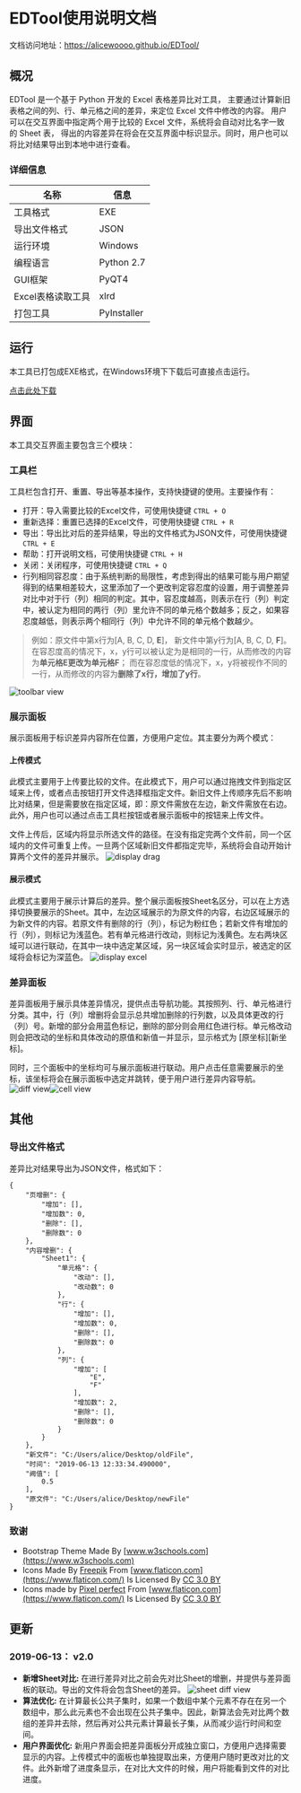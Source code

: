 # EDTool使用说明文档
文档访问地址：https://alicewoooo.github.io/EDTool/


## 概况
EDTool 是一个基于 Python 开发的 Excel 表格差异比对工具， 主要通过计算新旧表格之间的列、行、单元格之间的差异，来定位 Excel 文件中修改的内容。 用户可以在交互界面中指定两个用于比较的 Excel 文件，系统将会自动对比名字一致的 Sheet 表， 得出的内容差异在将会在交互界面中标识显示。同时，用户也可以将比对结果导出到本地中进行查看。

### 详细信息
| 名称 | 信息 |
| --- | --- |
| 工具格式 | EXE |
| 导出文件格式 | JSON |
| 运行环境 | Windows |
| 编程语言 | Python 2.7 |
| GUI框架 | PyQT4 |
| Excel表格读取工具 | xlrd |
| 打包工具 | PyInstaller |


## 运行
本工具已打包成EXE格式，在Windows环境下下载后可直接点击运行。

[点击此处下载](https://github.com/AliceWoooo/EDTool/releases/download/v2.0/EDTool.exe)


## 界面
本工具交互界面主要包含三个模块：

### 工具栏
工具栏包含打开、重置、导出等基本操作，支持快捷键的使用。主要操作有：
* 打开：导入需要比较的Excel文件，可使用快捷键 `CTRL + O`
* 重新选择：重置已选择的Excel文件，可使用快捷键 `CTRL + R`
* 导出：导出比对后的差异结果，导出的文件格式为JSON文件，可使用快捷键 `CTRL + E`
* 帮助：打开说明文档，可使用快捷键 `CTRL + H`
* 关闭：关闭程序，可使用快捷键 `CTRL + Q`
* 行列相同容忍度：由于系统判断的局限性，考虑到得出的结果可能与用户期望得到的结果相差较大，这里添加了一个更改判定容忍度的设置，用于调整差异对比中对于行（列）相同的判定。其中，容忍度越高，则表示在行（列）判定中，被认定为相同的两行（列）里允许不同的单元格个数越多；反之，如果容忍度越低，则表示两个相同行（列）中允许不同的单元格个数越少。
> 例如：原文件中第x行为[A, B, C, D, **E**]， 新文件中第y行为[A, B, C, D, **F**]。 在容忍度高的情况下，x，y行可以被认定为是相同的一行，从而修改的内容为**单元格E更改为单元格F**； 而在容忍度低的情况下，x，y将被视作不同的一行，从而修改的内容为**删除了x行，增加了y行**。

![toolbar view](https://github.com/AliceWoooo/EDTool/blob/master/image/tool_view.png)

### 展示面板
展示面板用于标识差异内容所在位置，方便用户定位。其主要分为两个模式：
#### 上传模式
此模式主要用于上传要比较的文件。在此模式下，用户可以通过拖拽文件到指定区域来上传，或者点击按钮打开文件选择框指定文件。新旧文件上传顺序先后不影响比对结果，但是需要放在指定区域，即：原文件需放在左边，新文件需放在右边。此外，用户也可以通过点击工具栏按钮或者展示面板中的按钮来上传文件。

文件上传后，区域内将显示所选文件的路径。在没有指定完两个文件前，同一个区域内的文件可重复上传。一旦两个区域新旧文件都指定完毕，系统将会自动开始计算两个文件的差异并展示。
![display drag](https://github.com/AliceWoooo/EDTool/blob/master/image/display_drag.png)
#### 展示模式
此模式主要用于展示计算后的差异。整个展示面板按Sheet名区分，可以在上方选择切换要展示的Sheet。其中，左边区域展示的为原文件的内容，右边区域展示的为新文件的内容。若原文件有删除的行（列），标记为粉红色；若新文件有增加的行（列），则标记为浅蓝色。若有单元格进行改动，则标记为浅黄色。左右两块区域可以进行联动，在其中一块中选定某区域，另一块区域会实时显示，被选定的区域将会标记为深蓝色。
![display excel](https://github.com/AliceWoooo/EDTool/blob/master/image/display_excel.png)

### 差异面板
差异面板用于展示具体差异情况，提供点击导航功能。其按照列、行、单元格进行分类。其中，行（列）增删将会显示总共增加删除的行列数，以及具体更改的行（列）号。新增的部分会用蓝色标记，删除的部分则会用红色进行标。单元格改动则会把改动的坐标和具体改动的原值和新值一并显示，显示格式为 [原坐标][新坐标]。

同时，三个面板中的坐标均可与展示面板进行联动。用户点击任意需要展示的坐标，该坐标将会在展示面板中选定并跳转，便于用户进行差异内容导航。
![diff view](https://github.com/AliceWoooo/EDTool/blob/master/image/diff_view.png)![cell view](https://github.com/AliceWoooo/EDTool/blob/master/image/cell_view.png)


## 其他

### 导出文件格式
差异比对结果导出为JSON文件，格式如下：
```
{
    "页增删": {
        "增加": [],
        "增加数": 0,
        "删除": [],
        "删除数": 0
    },
    "内容增删": {
        "Sheet1": {
            "单元格": {
                "改动": [],
                "改动数": 0
            },
            "行": {
                "增加": [],
                "增加数": 0,
                "删除": [],
                "删除数": 0
            },
            "列": {
                "增加": [
                    "E",
                    "F"
                ],
                "增加数": 2,
                "删除": [],
                "删除数": 0
            }
        }
    },
    "新文件": "C:/Users/alice/Desktop/oldFile",
    "时间": "2019-06-13 12:33:34.490000",
    "阙值": [
        0.5
    ],
    "原文件": "C:/Users/alice/Desktop/newFile"
}
```


### 致谢
* Bootstrap Theme Made By [www.w3schools.com](https://www.w3schools.com)
* Icons Made By [Freepik](https://www.freepik.com/) From [www.flaticon.com](https://www.flaticon.com/) Is Licensed By [CC 3.0 BY](http://creativecommons.org/licenses/by/3.0/)
* Icons made by [Pixel perfect](https://www.flaticon.com/authors/pixel-perfect) From [www.flaticon.com](https://www.flaticon.com/) Is Licensed By [CC 3.0 BY](http://creativecommons.org/licenses/by/3.0/)



## 更新

### 2019-06-13： v2.0
* **新增Sheet对比:** 在进行差异对比之前会先对比Sheet的增删，并提供与差异面板的联动。导出的文件将会包含Sheet的差异。
![sheet diff view](https://github.com/AliceWoooo/EDTool/blob/master/image/sheet_diff_view.png)
* **算法优化:** 在计算最长公共子集时，如果一个数组中某个元素不存在在另一个数组中，那么此元素也不会出现在公共子集中。因此，新算法会先对比两个数组的差异并去除，然后再对公共元素计算最长子集，从而减少运行时间和空间。
* **用户界面优化:** 新用户界面会把差异面板分开成独立窗口，方便用户选择需要显示的内容。上传模式中的面板也单独提取出来，方便用户随时更改对比的文件。此外新增了进度条显示，在对比大文件的时候，用户将能看到文件的对比进度。

